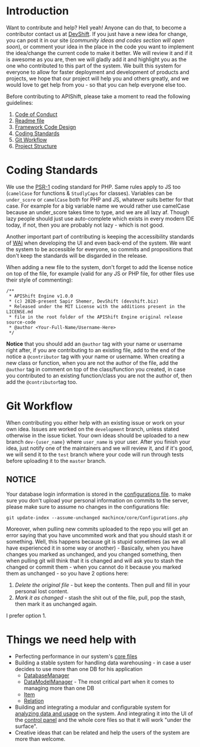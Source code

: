 # Introduction
Want to contribute and help? Hell yeah! Anyone can do that, to become a contributor contact us at [DevShift](https://devshift.biz).
If you just have a new idea for change, you can post it in our site (_community ideas and codes section will open soon_), or comment your idea in the place in the code you want to implement the idea/change the current code to make it better. We will review it and if it is awesome as you are, then we will gladly add it and highlight you as the one who contributed to this part of the system.
We built this system for everyone to allow for faster deployment and development of products and projects, we hope that our project will help you and others greatly, and we would love to get help from you - so that you can help everyone else too.

Before contributing to APIShift, please take a moment to read the following guidelines:
 1. [Code of Conduct](CODE_OF_CONDUCT.md)
 2. [Readme file](README.md)
 3. [Framework Code Design](CODE_DESIGN.md)
 4. [Coding Standards](#coding-standards)
 5. [Git Workflow](#git-workflow)
 6. [Project Structure](#project-structure)

# Coding Standards
We use the [PSR-1](https://www.php-fig.org/psr/psr-1/) coding standard for PHP. Same rules apply to JS too (`camelCase` for functions & `StudlyCaps` for classes).
Variables can be `under_score` or `camelCase` both for PHP and JS, whatever suits better for that case. For example for a big variable name we would rather use camelCase because an under_score takes time to type, and we are all lazy af. Though lazy people should just use auto-complete which exists in every modern IDE today, if not, then you are probably not lazy - which is not good.

Another important part of contributing is keeping the accessibility standards of [WAI](https://www.w3.org/WAI/fundamentals/accessibility-principles/#standards) when developing the UI and even back-end of the system. We want the system to be accessible for everyone, so commits and propositions that don't keep the standards will be disgarded in the release.

When adding a new file to the system, don't forget to add the license notice on top of the file, for example (valid for any JS or PHP file, for other files use their style of commenting):

```
/**
 * APIShift Engine v1.0.0
 * (c) 2020-present Sapir Shemer, DevShift (devshift.biz)
 * Released under the MIT License with the additions present in the LICENSE.md
 * file in the root folder of the APIShift Engine original release source-code
 * @author <Your-Full-Name/Username-Here>
 */
```

**Notice** that you should add an `@author` tag with your name or username right after, if you are contributing to an existing file, add to the end of the notice a `@contributor` tag with your name or username. When creating a new class or function, when you are not the author of the file, add the `@author` tag in comment on top of the class/function you created, in case you contributed to an existing function/class you are not the author of, then add the `@contributor`tag too.

# Git Workflow
When contributing you either help with an existing issue or work on your own idea. Issues are worked on the `development` branch, unless stated otherwise in the issue ticket. Your own ideas should be uploaded to a new branch `dev-{user_name}` where `user_name` is your user. After you finish your idea, just notify one of the maintainers and we will review it, and if it's good, we will send it to the `test` branch where your code will run through tests before uploading it to the `master` branch.

## NOTICE
Your database login information is stored in the [configurations file](machine/core/Configurations.php). to make sure you don't upload your personal information on commits to the server, please make sure to assume no changes in the configurations file:

```git
git update-index --assume-unchanged machince/core/Configurations.php
```

Moreover, when pulling new commits uploaded to the repo you will get an error saying that you have uncommited work and that you should stash it or something. Well, this happens because git is stupid sometimes (as we all have experienced it in some way or another) - Basically, when you have changes you marked as unchanged, and you changed something, then when pulling git will think that it is changed and will ask you to stash the changed or commit them - when you cannot do it because you marked them as unchanged - so you have 2 options here:
1. _Delete the original file_ - but keep the contents. Then pull and fill in your personal lost content.
2. _Mark it as changed_ - stash the shit out of the file, pull, pop the stash, then mark it as unchanged again.

I prefer option 1.

# Things we need help with
 * Perfecting performance in our system's [core files](machine/core)
 * Building a stable system for handling data warehousing - in case a user decides to use more than one DB for his application
    * [DatabaseManager](machine/core/DatabaseManager.php)
    * [DataModelManager](machine/core/DataModelManager.php) - The most critical part when it comes to managing more than one DB
    * [Item](machine/core/Item.php)
    * [Relation](machine/core/Relation.php)
 * Building and integrating a modular and configurable system for [analyzing data and usage](machine/core/Analyzer.php) on the system. And integrating it into the UI of the [control panel](control) and the whole core files so that it will work "under the surface".
 * Creative ideas that can be related and help the users of the system are more than welcome.


